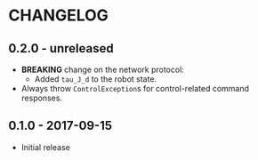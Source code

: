 # CHANGELOG

## 0.2.0 - unreleased

  * **BREAKING** change on the network protocol:
    - Added `tau_J_d` to the robot state.
  * Always throw `ControlException`s for control-related command responses.

## 0.1.0 - 2017-09-15

  * Initial release

